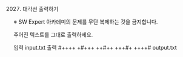 2027. 대각선 출력하기

※ SW Expert 아카데미의 문제를 무단 복제하는 것을 금지합니다.


주어진 텍스트를 그대로 출력하세요.
 

입력
input.txt
출력
#++++
+#+++
++#++
+++#+
++++#
output.txt